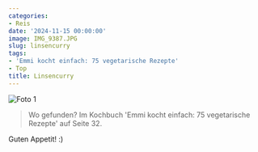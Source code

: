 ```yaml
---
categories:
- Reis
date: '2024-11-15 00:00:00'
image: IMG_9387.JPG
slug: linsencurry
tags:
- 'Emmi kocht einfach: 75 vegetarische Rezepte'
- Top
title: Linsencurry
---
```



![Foto 1](IMG_9386.JPG)

> Wo gefunden? Im Kochbuch 'Emmi kocht einfach: 75 vegetarische Rezepte' auf Seite 32.

Guten Appetit! :)
